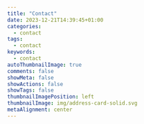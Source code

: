 ```yaml
---
title: "Contact"
date: 2023-12-21T14:39:45+01:00
categories:
  - contact
tags:
  - contact
keywords:
  - contact
autoThumbnailImage: true
comments: false
showMeta: false
showActions: false
showTags: false
thumbnailImagePosition: left
thumbnailImage: img/address-card-solid.svg
metaAlignment: center
---
```

